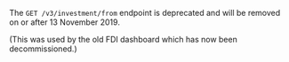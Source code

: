 The `GET /v3/investment/from` endpoint is deprecated and will be removed on or after 13 November 2019.

(This was used by the old FDI dashboard which has now been decommissioned.)
